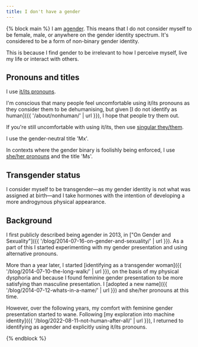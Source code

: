 ```yaml
---
title: I don't have a gender
---
```


{% block main %}
I am [agender](https://www.lgbtqia.wiki/wiki/Agender). This means that I do not consider myself to be female, male, or anywhere on the gender identity spectrum. It's considered to be a form of non-binary gender identity.

This is because I find gender to be irrelevant to how I perceive myself, live my life or interact with others.

## Pronouns and titles

I use [it/its pronouns](https://en.pronouns.page/it/its).

I'm conscious that many people feel uncomfortable using it/its pronouns as they consider them to be dehumanising, but given [I do not identify as human]({{ '/about/nonhuman/' | url }}), I hope that people try them out.

If you're still uncomfortable with using it/its, then use [singular they/them](https://en.pronouns.page/they/them).

I use the gender-neutral title 'Mx'.

In contexts where the gender binary is foolishly being enforced, I use [she/her pronouns](https://en.pronouns.page/she/her) and the title 'Ms'.

## Transgender status

I consider myself to be transgender—as my gender identity is not what was assigned at birth—and I take hormones with the intention of developing a more androgynous physical appearance.

## Background

I first publicly described being agender in 2013, in ["On Gender and Sexuality"]({{ '/blog/2014-07-16-on-gender-and-sexuality/' | url }}). As a part of this I started experimenting with my gender presentation and using alternative pronouns.

More than a year later, I started [identifying as a transgender woman]({{ '/blog/2014-07-10-the-long-walk/' | url }}), on the basis of my physical dysphoria and because I found feminine gender presentation to be more satisfying than masculine presentation. I [adopted a new name]({{ '/blog/2014-07-12-whats-in-a-name/' | url }}) and she/her pronouns at this time.

However, over the following years, my comfort with feminine gender presentation started to wane. Following [my exploration into machine identity]({{ '/blog/2022-08-11-not-human-after-all/' | url }}), I returned to identifying as agender and explicitly using it/its pronouns.

{% endblock %}
